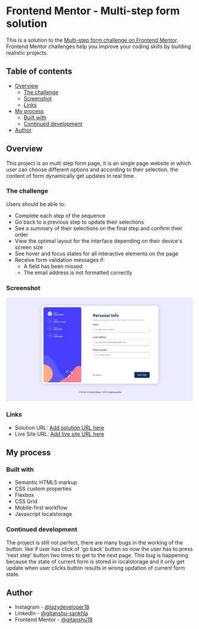 # Frontend Mentor - Multi-step form solution

This is a solution to the [Multi-step form challenge on Frontend Mentor](https://www.frontendmentor.io/challenges/multistep-form-YVAnSdqQBJ). Frontend Mentor challenges help you improve your coding skills by building realistic projects. 

## Table of contents

- [Overview](#overview)
  - [The challenge](#the-challenge)
  - [Screenshot](#screenshot)
  - [Links](#links)
- [My process](#my-process)
  - [Built with](#built-with)
  - [Continued development](#continued-development)
- [Author](#author)

## Overview
This project is an multi step form page, it is an single page website in which user can choose different options and according to their selection, the content of form dynamically get updates in real time.

### The challenge

Users should be able to:

- Complete each step of the sequence
- Go back to a previous step to update their selections
- See a summary of their selections on the final step and confirm their order
- View the optimal layout for the interface depending on their device's screen size
- See hover and focus states for all interactive elements on the page
- Receive form validation messages if:
  - A field has been missed
  - The email address is not formatted correctly
### Screenshot

![](./screenshot.png)

### Links

- Solution URL: [Add solution URL here](https://your-solution-url.com)
- Live Site URL: [Add live site URL here](https://your-live-site-url.com)

## My process

### Built with

- Semantic HTML5 markup
- CSS custom properties
- Flexbox
- CSS Grid
- Mobile-first workflow
- Javascript localstorage


### Continued development

The project is still not perfect, there are many bugs in the working of the button. like if user has click of 'go back' button so now the user has to press 'next step' button two times to get to the next page.
This bug is happening because the state of current form is stored in localstorage and it only get update when user clicks button results in wrong updation of current form state.

## Author

- Instagram - [@lazydeveloper18](https://www.instagram.com/lazydeveloper18/)
- LinkedIn - [@gitanshu-sankhla](https://www.linkedin.com/in/gitanshu-sankhla/)
- Frontend Mentor - [@gitanshu18](https://www.frontendmentor.io/profile/gitanshu18)
